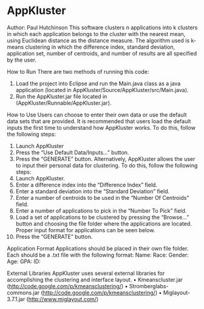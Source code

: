 AppKluster
==========

Author: Paul Hutchinson
This software clusters n applications into k clusters in which each application belongs to the cluster with the nearest mean, using Euclidean distance as the distance measure.  The algorithm used is k-means clustering in which the difference index, standard deviation, application set, number of centroids, and number of results are all specified by the user.

How to Run
There are two methods of running this code:
1.	Load the project into Eclipse and run the Main.java class as a java application (located in AppKluster/Source/AppKluster/src/Main.java).
2.	Run the AppKluster.jar file located in (AppKluster/Runnable/AppKluster.jar).

How to Use
Users can choose to enter their own data or use the default data sets that are provided.  It is recommended that users load the default inputs the first time to understand how AppKluster works.  To do this, follow the following steps:
1.	Launch AppKluster
2.	Press the “Use Default Data/Inputs…” button.
3.	Press the “GENERATE” button.
Alternatively, AppKluster allows the user to input their personal data for clustering.  To do this, follow the following steps:
1.	Launch AppKluster.
2.	Enter a difference index into the “Difference Index” field.
3.	Enter a standard deviation into the “Standard Deviation” field.
4.	Enter a number of centroids to be used in the “Number Of Centroids” field.
5.	Enter a number of applications to pick in the “Number To Pick” field.
6.	Load a set of applications to be clustered by pressing the “Browse…” button and choosing the file folder where the applications are located.  Proper input format for applications can be seen below.
7.	Press the “GENERATE” button.

Application Format
Applications should be placed in their own file folder.  Each should be a .txt file with the following format:
Name:<full name>
Race:<race>
Gender:<male or female>
Age:<age>
GPA:<grade point average>
ID:<student id>

External Libraries
AppKluster uses several external libraries for accomplishing the clustering and interface layout. 
•	Kmeanscluster.jar		 (http://code.google.com/p/kmeansclustering/)
•	Stromberglabs-commons.jar	(http://code.google.com/p/kmeansclustering/)
•	Miglayout-3.7.1.jar 		(http://www.miglayout.com/)


